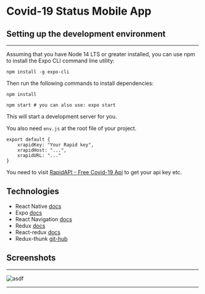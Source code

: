 # Covid-19 Status Mobile App

## Setting up the development environment

---

Assuming that you have Node 14 LTS or greater installed, you can use npm to install the Expo CLI command line utility:

```
npm install -g expo-cli
```

Then run the following commands to install dependencies:

```
npm install

npm start # you can also use: expo start
```

This will start a development server for you.

You also need `env.js` at the root file of your project.

```
export default {
    xrapidKey: "Your Rapid key",
    xrapidHost: "...",
    xrapidURL: "..."
}
```

You need to visit [RapidAPI - Free Covid-19 Api](https://rapidapi.com/api-sports/api/covid-193) to get your api key etc.

## Technologies

- React Native [docs](https://reactnative.dev/docs/getting-started)
- Expo [docs](https://docs.expo.dev/)
- React Navigation [docs](https://reactnavigation.org/docs/getting-started/)
- Redux [docs](https://redux.js.org/introduction/getting-started)
- React-redux [docs](https://react-redux.js.org/introduction/getting-started)
- Redux-thunk [git-hub](https://github.com/reduxjs/redux-thunk)

## Screenshots

---

![asdf](https://lh3.googleusercontent.com/aH4IT5-90EcrSw4uIu-XeqtnVwquf4FLBdYoDrwJsz_L0lz7Pk_r36D9LNG6FgooQt_JDXuUH97i07sNfa4XsFgrX0Yq9abu323xNc4fBOC5wVjZPWMeuKnqUj0uj_MSQiF8EGJMABbicZptDjQXWEEiWIHpCqcBYM-2QF9mhhuilVwHi0iyqJCXN4ArQBltcRTuXY1VqE2l5WskTJ1prRnxHN3wAew8LOPb4toq9BtK7URN7IeSf_FR8f5h0BoneiX18_R68Ign35QvLmfS-ofc5MAkDDcfTWQYj-NBqSgXDYN-XUEapR1pg6US5nNCWtYsAESrttcH6L1E6wbEJGJ1mau-RMx_o_Ag973ruTim8l7WEhmeuvUf_K3cYqNNVB2bfa1HyjTcn_xU3IdiUSwsLu1CnlkRUluXgwQmVVmh_W4bLC_U20omBP0NoEYKHPyMmnfuyYLEuM5mK0vDBCrcqjgCT4ILlTmwfolHqT_V_BlyetIYQEAJbJ_vd-cBxM7LWF8P9YDZmSgzp2k9hXz8CYwWEaQAQnpED93zFtnMp45kGe_bRkULg5Gw7f9-UclbR5z_yE7M_XHk5xcCb1dHJRcI1UzDBH4jx7y76xyiF4wNISr504tW-N_StXxoWWl39-xOVYztmcMWOOgCFXuPT1aeClqyRTomRAWIrNUUhkKRvoO2FRpDBmjifeuk8ODDrpZc038mrsFjbPxkJkxDxz45O588SBbmrs_YKwI86Tf6egfnfYI5VI3wtNffKab_lb5RUaySPELlKBvH8oxKB0djS3p0FvYagl-YE-e4edImhnRRCjOlNsZi8FFWAl8=w2411-h1196-no?authuser=0)

---
